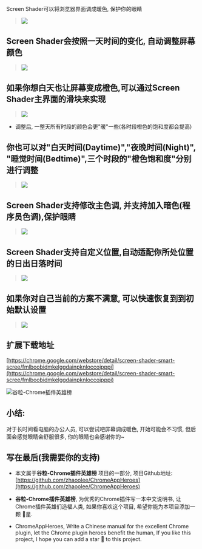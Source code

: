 Screen Shader可以将浏览器界面调成暖色, 保护你的眼睛
> ![](https://upload-images.jianshu.io/upload_images/3203841-1a8e383c4d05fc13.png?imageMogr2/auto-orient/strip%7CimageView2/2/w/1240)

## Screen Shader会按照一天时间的变化, 自动调整屏幕颜色

>![](https://upload-images.jianshu.io/upload_images/3203841-583068dcecfa059a.gif?imageMogr2/auto-orient/strip)

## 如果你想白天也让屏幕变成橙色,可以通过Screen Shader主界面的滑块来实现

>![](https://upload-images.jianshu.io/upload_images/3203841-d774b9500f4d9569.gif?imageMogr2/auto-orient/strip)
- 调整后, 一整天所有时段的颜色会更"暖"一些(各时段橙色的饱和度都会提高)

## 你也可以对"白天时间(Daytime)","夜晚时间(Night)", "睡觉时间(Bedtime)",三个时段的"橙色饱和度"分别进行调整

> ![](https://upload-images.jianshu.io/upload_images/3203841-14847a16738d2c05.gif?imageMogr2/auto-orient/strip)


## Screen Shader支持修改主色调, 并支持加入暗色(程序员色调),保护眼睛

> ![](https://upload-images.jianshu.io/upload_images/3203841-dd17e4cb97672aa2.gif?imageMogr2/auto-orient/strip)


## Screen Shader支持自定义位置,自动适配你所处位置的日出日落时间

>![](https://upload-images.jianshu.io/upload_images/3203841-8302cec9e34e7ad3.gif?imageMogr2/auto-orient/strip)

## 如果你对自己当前的方案不满意, 可以快速恢复到到初始默认设置

> ![](https://upload-images.jianshu.io/upload_images/3203841-9d3eabdc4dec07e3.gif?imageMogr2/auto-orient/strip)

## 扩展下载地址
[https://chrome.google.com/webstore/detail/screen-shader-smart-scree/fmlboobidmkelggdainpknloccojpppi](https://chrome.google.com/webstore/detail/screen-shader-smart-scree/fmlboobidmkelggdainpknloccojpppi)


![谷粒-Chrome插件英雄榜](https://upload-images.jianshu.io/upload_images/3203841-4f0b239a3bb43be8.jpg)


## 小结:

对于长时间看电脑的办公人员, 可以尝试吧屏幕调成暖色, 开始可能会不习惯, 但后面会感觉眼睛会舒服很多, 你的眼睛也会感谢你的~

## 写在最后(我需要你的支持)
- 本文属于**谷粒-Chrome插件英雄榜** 项目的一部分, 项目Github地址: [https://github.com/zhaoolee/ChromeAppHeroes](https://github.com/zhaoolee/ChromeAppHeroes)

- **谷粒-Chrome插件英雄榜**, 为优秀的Chrome插件写一本中文说明书, 让Chrome插件英雄们造福人类, 如果你喜欢这个项目, 希望你能为本项目添加一颗 🌟星.

- ChromeAppHeroes, Write a Chinese manual for the excellent Chrome plugin, let the Chrome plugin heroes benefit the human, If you like this project, I hope you can add a star 🌟 to this project.


